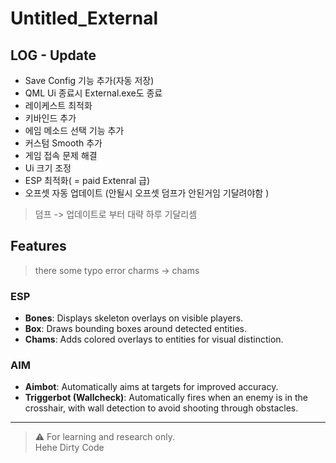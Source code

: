 # Untitled_External
## LOG - Update
 - Save Config 기능 추가(자동 저장)
 - QML Ui 종료시 External.exe도 종료
 - 레이케스트 최적화
 - 키바인드 추가
 - 에임 메소드 선택 기능 추가
 - 커스텀 Smooth 추가
 - 게임 접속 문제 해결
 - Ui 크기 조정
 - ESP 최적화( = paid Extenral 급)
 - 오프셋 자동 업데이트 (안될시 오프셋 덤프가 안된거임 기달려야함 )
> 덤프 -> 업데이트로 부터 대략 하루 기달리셈 


## Features
> there some typo error charms -> chams
### ESP
- **Bones**: Displays skeleton overlays on visible players.
- **Box**: Draws bounding boxes around detected entities.
- **Chams**: Adds colored overlays to entities for visual distinction.

### AIM
- **Aimbot**: Automatically aims at targets for improved accuracy.
- **Triggerbot (Wallcheck)**: Automatically fires when an enemy is in the crosshair, with wall detection to avoid shooting through obstacles.

---

> ⚠️ For learning and research only.  
> Hehe Dirty Code
